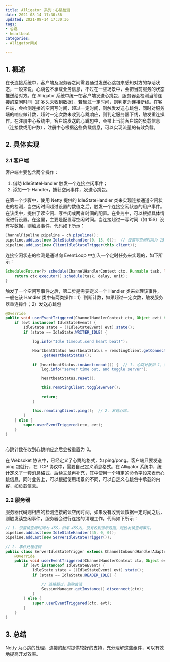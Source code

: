 ```yaml
---
title: Alligator 系列：心跳检测
date: 2021-08-14 17:30:36
updated: 2021-08-14 17:30:36
tags:
- 心跳
- heartbeat
categories:
- Alligator网关

---
```


## 1. 概述
在长连接系统中，客户端及服务器之间需要通过发送心跳包来感知对方的存活状态，一般来说，心跳包不承载业务信息，不过在一些场景中，会把当前服务的状态推送给对方。在 Alligator 系统中统一在客户端发送心跳包，服务器会检测当前连接的空闲时间（即多久未收到数据），若超过一定时间，则判定为连接断线。在客户端，会检测连接的空闲写时间，超过一定时间，则触发发送心跳包，同时对服务端的响应做计数，超时一定次数未收到心跳响应，则判定服务器下线，触发重连操作。在注册中心系统中，客户端发送的心跳包中，会带上当前客户端的负载信息（连接数或用户数），注册中心根据这些负载信息，可以实现流量的有效负载。

<!-- more -->

## 2. 具体实现
### 2.1 客户端
客户端主要包含两个操作：
1. 借助 IdleStateHandler 触发一个连接空闲事件；
2. 添加一个 Handler，捕获空闲事件，发送心跳包。

在第一个步骤中，使用 Netty 提供的 IdleStateHandler 类来实现连接通道空闲状态的检测，当空闲时间超过设置的数值之后，触发一个连接空闲状态的用户事件。在该类中，提供了读空闲、写空闲或两者时间的配置。在业务中，可以根据具体情况进行设置。在这里，主要是配置写空闲时间。当连接超过一写时间（如 15S）没有写数据，则触发事件，代码如下所示：

```java
ChannelPipeline pipeline = ch.pipeline();
pipeline.addLast(new IdleStateHandler(0, 15, 0));  // 设置写空间时间为 15 S
pipeline.addLast(new ClientIdleStateTrigger(this.client));
```

连接空闲状态的检测是通过向 EventLoop 中加入一个定时任务来实现的，如下所示：
```java
ScheduledFuture<?> schedule(ChannelHandlerContext ctx, Runnable task, long delay, TimeUnit unit) {
    return ctx.executor().schedule(task, delay, unit);
}
```

触发了一个空闲写事件之后，第二步是需要定义一个 Handler 类来处理该事件，一般在该 Handler 类中有两类操作：1）判断计数，如果超过一定次数，触发服务器重连操作；2）发送心跳包

```java
@Override
public void userEventTriggered(ChannelHandlerContext ctx, Object evt) throws Exception {
    if (evt instanceof IdleStateEvent) {
        IdleState state = ((IdleStateEvent) evt).state();
        if (state == IdleState.WRITER_IDLE) {

            log.info("Idle timeout,send heart beat!");

            HeartbeatStatus heartbeatStatus = remotingClient.getConnectionManager()
                .getHeartbeatStatus();

            if (heartbeatStatus.incAndtimeout()) {  // 1. 心跳计数加 1，如果超过 3 次，触发切换服务器操作。
                log.info("server time out, and toggle server");

                heartbeatStatus.reset();

                this.remotingClient.toggleServer();

                return;
            }

            this.remotingClient.ping();  // 2. 发送心跳。
        }
    } else {
        super.userEventTriggered(ctx, evt);
    }
}
 
```
心跳计数在收到心跳响应之后会被重置为 0。

在 Websoket 协议中，已经定义了心跳的格式，如 ping/pong。客户端只要发送 ping 包就行，在 TCP 协议中，需要自己定义消息格式。在 Alligator 系统中，统计定义了一套消息格式，后续文章再补充，其中使用一个特定的命令字段来表示心跳信息，同时业务上，可以根据使用场景的不同，可以自定义心跳包中承载的内容，如负载信息。

### 2.2 服务器
服务器代码则相应的检测连接的读空闲时间，如果没有收到读数据一定时间之后，则触发读空闲事件，服务器会进行连接的清理工作。代码如下所示：
```java
// 1. 设置读空闲时间为 45S，如果 45S内，没有收到请示数据，则触发读空闲事件。
pipeline.addLast(new IdleStateHandler(45, 0, 0));
pipeline.addLast(new ServerIdleStateTrigger());

// 2. 事件处理逻辑
public class ServerIdleStateTrigger extends ChannelInboundHandlerAdapter {
    @Override
    public void userEventTriggered(ChannelHandlerContext ctx, Object evt) throws Exception {
        if (evt instanceof IdleStateEvent) {
            IdleState state = ((IdleStateEvent) evt).state();
            if (state == IdleState.READER_IDLE) {

                // 连接超过，删除会话
                SessionManager.getInstance().disconnect(ctx);
            }
        } else {
            super.userEventTriggered(ctx, evt);
        }
    }
}
```

## 3. 总结
Netty 为心跳的处理、连接的超时提供较好的支持，充分理解这些组件，可以有效地提高开发效率。
